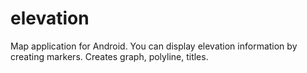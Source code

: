 # elevation
Map application for Android. You can display elevation information by creating markers. Creates graph, polyline, titles.
